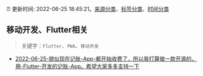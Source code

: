 :alarm_clock: 更新时间: 2022-06-25 18:45:21。[来源分类](../README.md)、[标签分类](../TAGS.md)、[时间分类](../TIMELINE.md)

## 移动开发、Flutter相关


> 关键字：`Flutter`、`PWA`、`移动开发`



- [2022-06-25-貌似现在记账-App-都开始收费了，所以我打算做一款开源的，用-Flutter-开发的记账-App。希望大家多多支持一下](https://www.v2ex.com/t/862206) 